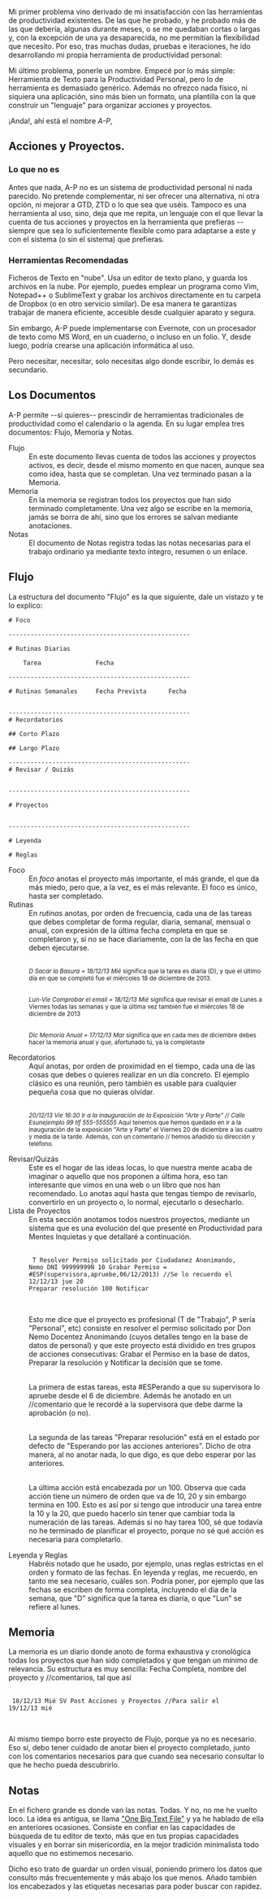 Mi primer problema vino derivado de mi insatisfacción con las herramientas de productividad existentes. De las que he probado, y he probado más de las que debería, algunas durante meses, o se me quedaban cortas o largas y, con la excepción de una ya desaparecida, no me permitían la flexibilidad que necesito. Por eso, tras muchas dudas, pruebas e iteraciones, he ido desarrollando mi propia herramienta de productividad personal: 

Mi último problema, ponerle un nombre. Empecé por lo más simple: Herramienta de Texto para la Productividad Personal, pero lo de herramienta es demasiado genérico. Además no ofrezco nada físico, ni siquiera una aplicación, sino más bien un formato, una plantilla con la que construir un "lenguaje" para organizar acciones y proyectos.

¡Anda!, ahí está el nombre <cite>A-P</cite>, 

## Acciones y Proyectos.

### Lo que no es

Antes que nada, A-P no es un sistema de productividad personal ni nada parecido. No pretende complementar, ni ser ofrecer una alternativa, ni otra opción, ni mejorar a GTD, ZTD o lo que sea que uséis. Tampoco es una herramienta al uso, sino, deja que me repita, un lenguaje con el que llevar la cuenta de tus acciones y proyectos en la herramienta que prefieras --siempre que sea lo suficientemente flexible como para adaptarse a este y con el sistema (o sin el sistema) que prefieras.

### Herramientas Recomendadas

Ficheros de Texto en "nube". Usa un editor de texto plano, y guarda los archivos en la nube. Por ejemplo, puedes emplear un programa como Vim, Notepad++ o SublimeText y grabar los archivos directamente en tu carpeta de Dropbox (o en otro servicio similar). De esa manera te garantizas trabajar de manera eficiente, accesible desde cualquier aparato y segura.

Sin embargo, A-P puede implementarse con Evernote, con un procesador de texto como MS Word, en un cuaderno, o incluso en un folio. Y, desde luego, podría crearse una aplicación informática al uso. 

Pero necesitar, necesitar, solo necesitas algo donde escribir, lo demás es secundario.

## Los Documentos

A-P permite --si quieres-- prescindir de herramientas tradicionales de productividad como el calendario o la agenda. En su lugar emplea tres documentos: Flujo, Memoria y Notas.

<dl>
<dt>Flujo</dt>
    <dd>En este documento llevas cuenta de todos las acciones y proyectos activos, es decir, desde el mismo momento en que nacen, aunque sea como idea, hasta que se completan. Una vez terminado pasan a la Memoria.</dd>

<dt>Memoria</dt>
    <dd>En la memoria se registran todos los proyectos que han sido terminado completamente. Una vez algo se escribe en la memoria, jamás se borra de ahí, sino que los errores se salvan mediante anotaciones.</dd>

<dt>Notas</dt>
    <dd>El documento de Notas registra todas las notas necesarias para el trabajo ordinario ya mediante texto íntegro, resumen o un enlace.</dd>
</dl>

## Flujo 

La estructura del documento "Flujo" es la que siguiente, dale un vistazo y te lo explico:

    # Foco

    --------------------------------------------------

    # Rutinas Diarias
            
        Tarea				Fecha
    
    --------------------------------------------------        

    # Rutinas Semanales		Fecha Prevista	    Fecha


    --------------------------------------------------        
    # Recordatorios	

    ## Corto Plazo

    ## Largo Plazo

    --------------------------------------------------        
    # Revisar / Quizás
    
    
    --------------------------------------------------        

    # Proyectos


    --------------------------------------------------        
   
    # Leyenda
    
    # Reglas

<dl>
<dt>Foco</dt><dd>En <em>foco</em> anotas el proyecto más importante, el más grande, el que da más miedo, pero que, a la vez, es el más relevante. El foco es único, hasta ser completado.</dd>

<dt>Rutinas</dt><dd>En <em>rutinas</em> anotas, por orden de frecuencia, cada una de las tareas que debes completar de forma regular, diaria, semanal, mensual o anual, con expresión de la última fecha completa en que se completaron y, si no se hace diariamente, con la de las fecha en que deben ejecutarse.<br><br>

<small><em>D Sacar la Basura = 18/12/13 Mié</em> significa que la tarea es diaria (D), y que el último día en que se completó fue el miércoles 18 de diciembre de 2013.<br><br>
    
<em>Lun-Vie Comprobar el email = 18/12/13 Mié</em> significa que revisar el email de Lunes a Viernes todas las semanas y que la última vez también fue el miércoles 18 de diciembre de 2013</br><br>

<em>Dic Memoria Anual = 17/12/13 Mar</em> significa que en cada mes de diciembre debes hacer la memoria anual y que, afortunado tú, ya la completaste</small></dd>

<dt>Recordatorios</dt><dd>Aquí anotas, por orden de proximidad en el tiempo, cada una de las cosas que debes o quieres realizar en un día concreto. El ejemplo clásico es una reunión, pero también es usable para cualquier pequeña cosa que no quieras olvidar.<br><br>

<small><em>20/12/13 Vie 16:30 Ir a la inauguración de la Exposición "Arte y Parte" // Calle Esunejemplo 99 tlf 555-555555</em> Aquí tenemos que hemos quedado en ir a la inauguración de la exposición "Arte y Parte" el Viernes 20 de diciembre a las cuatro y media de la tarde. Además, con un comentario // hemos añadido su dirección y teléfono.</small></dd>

<dt>Revisar/Quizás</dt><dd>Este es el hogar de las ideas locas, lo que nuestra mente acaba de imaginar o aquello que nos proponen a última hora, eso tan interesante que vimos en una web o un libro que nos han recomendado. Lo anotas aquí hasta que tengas tiempo de revisarlo, convertirlo en un proyecto o, lo normal, ejecutarlo o desecharlo.</dd>

<dt>Lista de Proyectos</dt><dd>En esta sección anotamos todos nuestros proyectos, mediante un sistema que es una evolución del que presenté en Productividad para Mentes Inquietas y que detallaré a continuación.<br><br>

<code><pre>
T Resolver Permiso solicitado por Ciudadanez Anonimando, Nemo DNI 99999999Ñ
	10 Grabar Permiso = #ESP(supervisora,apruebe,06/12/2013) //Se lo recuerdo el 12/12/13 jue
	20 Preparar resolución
	100 Notificar 
</pre></code><br>

Esto me dice que el proyecto es profesional (T de "Trabajo", P sería "Personal", etc) consiste en resolver el permiso solicitado por Don Nemo Docentez Anonimando (cuyos detalles tengo en la base de datos de personal) y que este proyecto está dividido en tres grupos de acciones consecutivas: Grabar el Permiso en la base de datos, Preparar la resolución y Notificar la decisión que se tome.<br><br>

La primera de estas tareas, esta #ESPerando a que su supervisora lo apruebe desde el 6 de diciembre. Además he anotado en un //comentario que le recordé a la supervisora que debe darme la aprobación (o no).<br><br>

La segunda de las tareas "Preparar resolución" está en el estado por defecto de "Esperando por las acciones anteriores". Dicho de otra manera, al no anotar nada, lo que digo, es que debo esperar por las anteriores.<br><br>

La última acción está encabezada por un 100. Observa que cada acción tiene un número de orden que va de 10, 20 y sin embargo termina en 100. Esto es así por si tengo que introducir una tarea entre la 10 y la 20, que puedo hacerlo sin tener que cambiar toda la numeración de las tareas. Además si no hay tarea 100, sé que todavía no he terminado de planificar el proyecto, porque no sé qué acción es necesaria para completarlo.</dd>

<dt>Leyenda y Reglas</dt><dd>Habréis notado que he usado, por ejemplo, unas reglas estrictas en el orden y formato de las fechas. En leyenda y reglas, me recuerdo, en tanto me sea necesario, cuáles son. Podría poner, por ejemplo que las fechas se escriben de forma completa, incluyendo el día de la semana, que "D" significa que la tarea es diaria, o que "Lun" se refiere al lunes. 
</dl>

## Memoria

La memoria es un diario donde anoto de forma exhaustiva y cronológica todas los proyectos que han sido completados y que tengan un mínimo de relevancia. Su estructura es muy sencilla: Fecha Completa, nombre del proyecto y //comentarios, tal que así<br><br>

<code><pre>
18/12/13 Mié
SV Post Acciones y Proyectos //Para salir el 19/12/13 mié
</pre></code><br>

Al mismo tiempo borro este proyecto de Flujo, porque ya no es necesario. Eso sí, debo tener cuidado de anotar bien el proyecto completado, junto con los comentarios necesarios para que cuando sea necesario consultar lo que he hecho pueda descubrirlo.

## Notas

En el fichero grande es donde van las notas. Todas. Y no, no me he vuelto loco. La idea es antigua, se llama ["One Big Text File"](http://sabiavida.com/uno-grande-y-de-texto/) y ya he hablado de ella en anteriores ocasiones. Consiste en confiar en las capacidades de búsqueda de tu editor de texto, más que en tus propias capacidades visuales y en borrar sin misericordia, en la mejor tradición minimalista todo aquello que no estimemos necesario.

Dicho eso trato de guardar un orden visual, poniendo primero los datos que consulto más frecuentemente y más abajo los que menos. Añado también los encabezados y las etiquetas necesarias para poder buscar con rapidez.
